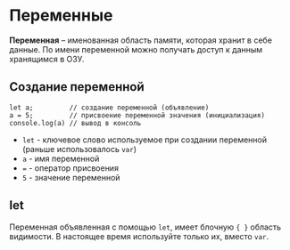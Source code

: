 # Переменные

**Переменная** &ndash; именованная область памяти, которая хранит в себе данные. По имени переменной можно получать доступ к данным хранящимся в ОЗУ.

## Создание переменной

    let a;         // создание переменной (объявление)
    a = 5;         // присвоение переменной значения (инициализация)
    console.log(a) // вывод в консоль

- `let` - ключевое слово используемое при создании переменной (раньше использовалось `var`)
- `a`   - имя переменной
- `=`   - оператор присвоения
- `5`   - значение переменной

## let
Переменная объявленная с помощью `let`, имеет блочную `{ }` область видимости. В настоящее время используйте только их, вместо `var`.
